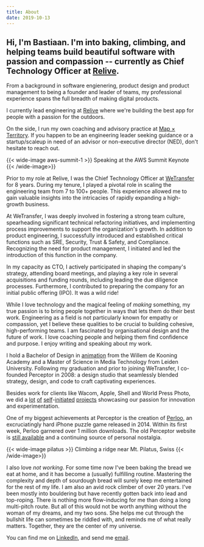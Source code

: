 ```yaml
---
title: About
date: 2019-10-13
---
```


## **Hi, I'm Bastiaan.** I'm into baking, climbing, and helping teams build beautiful software with passion and compassion -- currently as Chief Technology Officer at [Relive](https://relive.cc). 

From a background in software engienering, product design and product management to being a founder and leader of teams, my professional experience spans the full breadth of making digital products. 

I currently lead engineering at [Relive](https://relive.cc) where we're building the best app for people with a passion for the outdoors.

On the side, I run my own coaching and advisory practice at [Map &times; Territory](https://map-terrirory.net). If you happen to be an engineering leader seeking guidance or a startup/scaleup in need of an advisor or non-executive director (NED), don't hesitate to reach out.

{{< wide-image aws-summit-1 >}}
    Speaking at the AWS Summit Keynote
{{< /wide-image>}}

Prior to my role at Relive, I was the Chief Technology Officer at [WeTransfer](https://wetransfer.com) for 8 years. During my tenure, I played a pivotal role in scaling the engineering team from 7 to 100+ people. This experience allowed me to gain valuable insights into the intricacies of rapidly expanding a high-growth business.

At WeTransfer, I was deeply involved in fostering a strong team culture, spearheading significant technical refactoring initiatives, and implementing process improvements to support the organization's growth. In addition to product engineering, I successfully introduced and established critical functions such as SRE, Security, Trust & Safety, and Compliance. Recognizing the need for product management, I initiated and led the introduction of this function in the company.

In my capacity as CTO, I actively participated in shaping the company's strategy, attending board meetings, and playing a key role in several acquisitions and funding rounds, including leading the due diligence processes. Furthermore, I contributed to preparing the company for an initial public offering (IPO). It was a wild ride!

While I love technology and the magical feeling of _making_ something, my true passion is to bring people together in ways that lets them do their best work. Engineering as a field is not particularly known for empathy or compassion, yet I believe these qualities to be crucial to building cohesive, high-performing teams. I am fascinated by organisational design and the future of work. I love coaching people and helping them find confidence and purpose. I enjoy writing and speaking about my work.

I hold a Bachelor of Design in [animation](https://vimeo.com/50470860 "Leagues: my graduation film about hope, perseverance and unfulfilled love") from the Willem de Kooning Academy and a Master of Science in Media Technology from Leiden University. Following my graduation and prior to joining WeTransfer, I co-founded Perceptor in 2008: a design studio that seamlessly blended strategy, design, and code to craft captivating experiences.

 Besides work for clients like Wacom, Apple, Shell and World Press Photo, we did a [lot](http://www.yournameingum.com/ "Your name in Gum lets you write your name - or anything else - in 3 varieties of gum.") [of](https://www.youtube.com/watch?v=hnXotUEVL5I "Youtube review of Untime, a minimalistic iPhone timer we created") [self](http://www.crowdpilot.me/ "Crowdpilot, a social experiment that lets you crowdsource your conversations")-[initiated](https://vimeo.com/41006475 "Zzing, an informal musical instrument inspired by singing glasses") [projects](https://vimeo.com/45443330 "The 2-bit theremin is an informal instrument that blends the interaction of the original Theremin with the aural aesthetics of distorted digital circuitry") showcasing our passion for innovation and experimentation. 
 
 One of my biggest achievements at Perceptor is the creation of [Perloo](https://www.engadget.com/2014/02/24/perloo-is-a-free-physics-based-puzzler-that-is-clever-and-engagi "Engadget review of our iPhone game Perloo"), an excruciatingly hard iPhone puzzle game released in 2014. Within its first week, Perloo garnered over 1 million downloads. The old Perceptor website is [still available](http://perceptor.nl/) and a continuing source of personal nostalgia.

{{< wide-image pilatus >}}
    Climbing a ridge near Mt. Pilatus, Swiss
{{< /wide-image>}}

I also love _not working_. For some time now I've been baking the bread we eat at home, and it has become a (usually) fulfilling routine. Mastering the complexity and depth of sourdough bread will surely keep me entertained for the rest of my life. I am also an avid rock climber of over 20 years. I've been mostly into bouldering but have recently gotten back into lead and top-roping. There is nothing more flow-inducing for me than doing a long multi-pitch route. But all of this would not be worth anything without the woman of my dreams, and my two sons. She helps me cut through the bullshit life can sometimes be riddled with, and reminds me of what really matters. Together, they are the center of my universe.

You can find me on [LinkedIn](https://www.linkedin.com/in/bastiaanterhorst/), and send me [email](mailto:hi@bastiaan.cc).